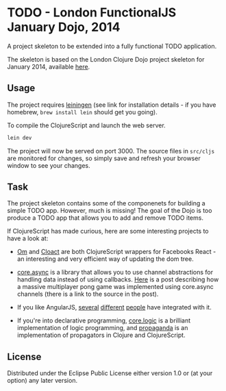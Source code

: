 # TODO - London FunctionalJS January Dojo, 2014

A project skeleton to be extended into a fully functional TODO application.

The skeleton is based on the London Clojure Dojo project skeleton for
January 2014, available
[here](https://github.com/christianblunden/201401ldncljdojo).

## Usage

The project requires [leiningen](http://leiningen.org/) (see link for
installation details - if you have homebrew, `brew install lein` should
get you going).

To compile the ClojureScript and launch the web server.

```bash
lein dev
```

The project will now be served on port 3000. The source files in
`src/cljs` are monitored for changes, so simply save and refresh your
browser window to see your changes.

## Task

The project skeleton contains some of the componenets for building a
simple TODO app. However, much is missing! The goal of the Dojo is too
produce a TODO app that allows you to add and remove TODO items.

If ClojureScript has made curious, here are some interesting projects to
have a look at:

- [Om](http://swannodette.github.io/2013/12/17/the-future-of-javascript-mvcs/)
  and [Cloact](http://holmsand.github.io/cloact/) are both ClojureScript
  wrappers for Facebooks React - an interesting and very efficient way
  of updating the dom tree.

- [core.async](https://github.com/clojure/core.async) is a library that
  allows you to use channel abstractions for handling data instead of
  using
  callbacks. [Here](http://ragnard.github.io/2013/10/01/clojurecup-pong-async.html)
  is a post describing how a massive multiplayer pong game was
  implemented using core.async channels (there is a link to the source
  in the post).

- If you like AngularJS,
  [several](http://keminglabs.com/blog/angular-cljs-weather-app/)
  [different](http://squirrel.pl/blog/2012/11/23/using-angular-js-with-clojurescript/)
  [people](http://www.compoundtheory.com/writing-angularjs-with-clojurescript-and-purnam/)
  have integrated with it.

- If you're into declarative programming,
  [core.logic](https://github.com/clojure/core.logic) is a brilliant
  implementation of logic programming, and
  [propaganda](https://github.com/clojure/core.logic) is an
  implementation of propagators in Clojure and ClojureScript.

## License

Distributed under the Eclipse Public License either version 1.0 or (at
your option) any later version.
